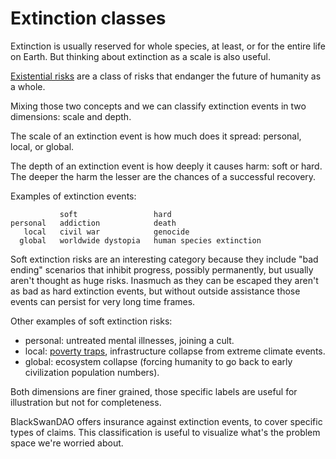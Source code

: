 # Extinction classes

Extinction is usually reserved for whole species, at least, or for the entire life on Earth. But thinking about extinction as a scale is also useful.

[Existential risks](https://en.wikipedia.org/wiki/Global_catastrophic_risk) are a class of risks that endanger the future of humanity as a whole.

Mixing those two concepts and we can classify extinction events in two dimensions: scale and depth.

The scale of an extinction event is how much does it spread: personal, local, or global.

The depth of an extinction event is how deeply it causes harm: soft or hard. The deeper the harm the lesser are the chances of a successful recovery.

Examples of extinction events:
```
           soft                 hard
personal   addiction            death
   local   civil war            genocide
  global   worldwide dystopia   human species extinction
```

Soft extinction risks are an interesting category because they include "bad ending" scenarios that inhibit progress, possibly permanently, but usually aren't thought as huge risks. Inasmuch as they can be escaped they aren't as bad as hard extinction events, but without outside assistance those events can persist for very long time frames.

Other examples of soft extinction risks:
- personal: untreated mental illnesses, joining a cult.
- local: [poverty traps](https://en.wikipedia.org/wiki/Poverty_trap), infrastructure collapse from extreme climate events.
- global: ecosystem collapse (forcing humanity to go back to early civilization population numbers).

Both dimensions are finer grained, those specific labels are useful for illustration but not for completeness.

BlackSwanDAO offers insurance against extinction events, to cover specific types of claims. This classification is useful to visualize what's the problem space we're worried about.
